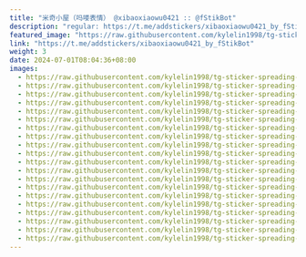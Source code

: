 ```yaml
---
title: "米奇小屋（吗喽表情） @xibaoxiaowu0421 :: @fStikBot"
description: "regular: https://t.me/addstickers/xibaoxiaowu0421_by_fStikBot"
featured_image: "https://raw.githubusercontent.com/kylelin1998/tg-sticker-spreading-worldwide-images/main/img/bd3bec3e-1ad6-4697-ba1c-dc4ab8ecbe7c.jpg"
link: "https://t.me/addstickers/xibaoxiaowu0421_by_fStikBot"
weight: 3
date: 2024-07-01T08:04:36+08:00
images:
  - https://raw.githubusercontent.com/kylelin1998/tg-sticker-spreading-worldwide-images/main/img/bd3bec3e-1ad6-4697-ba1c-dc4ab8ecbe7c.jpg
  - https://raw.githubusercontent.com/kylelin1998/tg-sticker-spreading-worldwide-images/main/img/b6a006d9-2d32-4b85-90e3-a0d3d8ea2682.jpg
  - https://raw.githubusercontent.com/kylelin1998/tg-sticker-spreading-worldwide-images/main/img/6c1e5c2b-e2e8-4ba9-bdf9-4d866afa8847.jpg
  - https://raw.githubusercontent.com/kylelin1998/tg-sticker-spreading-worldwide-images/main/img/00045fdc-ba5d-4818-adf6-6ca2ac25626f.jpg
  - https://raw.githubusercontent.com/kylelin1998/tg-sticker-spreading-worldwide-images/main/img/d5329059-a18e-491b-b2a6-e951d47486e9.jpg
  - https://raw.githubusercontent.com/kylelin1998/tg-sticker-spreading-worldwide-images/main/img/36509707-fe10-46f1-b8ea-40f725fcc8ac.jpg
  - https://raw.githubusercontent.com/kylelin1998/tg-sticker-spreading-worldwide-images/main/img/07dc263d-d53e-43f5-b02c-65d388da1d17.jpg
  - https://raw.githubusercontent.com/kylelin1998/tg-sticker-spreading-worldwide-images/main/img/213cffac-46bb-4cb3-9aae-f42ec8c17920.jpg
  - https://raw.githubusercontent.com/kylelin1998/tg-sticker-spreading-worldwide-images/main/img/be9f86ac-4d68-4448-862b-5af6f791d659.jpg
  - https://raw.githubusercontent.com/kylelin1998/tg-sticker-spreading-worldwide-images/main/img/ea8a297f-6499-4cc1-9c89-afe78726779e.jpg
  - https://raw.githubusercontent.com/kylelin1998/tg-sticker-spreading-worldwide-images/main/img/b093d28c-b13f-4ed3-a32c-9ccf27cc225a.jpg
  - https://raw.githubusercontent.com/kylelin1998/tg-sticker-spreading-worldwide-images/main/img/c04e0325-8680-406d-a7db-ede49636c6bc.jpg
  - https://raw.githubusercontent.com/kylelin1998/tg-sticker-spreading-worldwide-images/main/img/ce3324d7-f56f-419b-b0d9-a613b66cec5b.jpg
  - https://raw.githubusercontent.com/kylelin1998/tg-sticker-spreading-worldwide-images/main/img/fa9ebfbf-04bf-4d92-beeb-f2523617a2d2.jpg
  - https://raw.githubusercontent.com/kylelin1998/tg-sticker-spreading-worldwide-images/main/img/c9649888-33e5-4ae9-b1dd-72b2a8c8e5e0.jpg
  - https://raw.githubusercontent.com/kylelin1998/tg-sticker-spreading-worldwide-images/main/img/0618b72d-b54e-459a-a83b-74e274eeb2f0.jpg
  - https://raw.githubusercontent.com/kylelin1998/tg-sticker-spreading-worldwide-images/main/img/bdf5a784-7c19-415e-8cec-399a0313ffd9.jpg
  - https://raw.githubusercontent.com/kylelin1998/tg-sticker-spreading-worldwide-images/main/img/44c28133-45b8-4e7e-b352-b1a287938435.jpg
  - https://raw.githubusercontent.com/kylelin1998/tg-sticker-spreading-worldwide-images/main/img/9086ff35-7d8e-4493-aa57-ed2cb0c5bda6.jpg
  - https://raw.githubusercontent.com/kylelin1998/tg-sticker-spreading-worldwide-images/main/img/9b12abd6-97f2-49ea-ab3a-9984e96b6620.jpg
---
```

